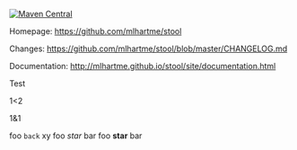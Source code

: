 [![Maven Central](https://maven-badges.herokuapp.com/maven-central/net.oneandone.stool/main/badge.svg)](https://maven-badges.herokuapp.com/maven-central/net.oneandone.stool/main)

Homepage: https://github.com/mlhartme/stool

Changes: https://github.com/mlhartme/stool/blob/master/CHANGELOG.md

Documentation: http://mlhartme.github.io/stool/site/documentation.html

Test

1<2

1&1

foo `back` xy
foo *star* bar
foo **star** bar